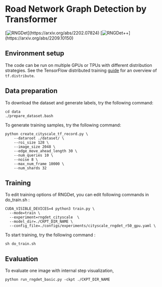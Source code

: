 
# Road Network Graph Detection by Transformer

[![RNGDet](https://img.shields.io/badge/RNGDet-arXiv.2202.07824-B3181B?)](https://arxiv.org/abs/2202.07824)
[![RNGDet++](https://img.shields.io/badge/RNGDet++-arXiv.2209.10150-B3181B?)](https://arxiv.org/abs/2209.10150)

## Environment setup
The code can be run on multiple GPUs or TPUs with different distribution
strategies. See the TensorFlow distributed training
[guide](https://www.tensorflow.org/guide/distributed_training) for an overview
of `tf.distribute`.

## Data preparation
To download the dataset and generate labels, try the following command:

```
cd data
./prepare_dataset.bash
```

To generate training samples, try the following command:

```
python create_cityscale_tf_record.py \
    --dataroot ./dataset/ \
    --roi_size 128 \
    --image_size 2048 \
    --edge_move_ahead_length 30 \
    --num_queries 10 \
    --noise 8 \
    --max_num_frame 10000 \
    --num_shards 32
```
## Training 
To edit training options of RNGDet, you can edit following commands in do_train.sh :

```
CUDA_VISIBLE_DEVICES=4 python3 train.py \
  --mode=train \
  --experiment=rngdet_cityscale  \
  --model_dir=./CKPT_DIR_NAME \
  --config_file=./configs/experiments/cityscale_rngdet_r50_gpu.yaml \
```

To start training, try the following command : 
```
sh do_train.sh 
```

## Evaluation 
To evaluate one image with internal step visualization,  

```
python run_rngdet_basic.py -ckpt ./CKPT_DIR_NAME
```
 
